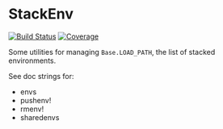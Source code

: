 # StackEnv

[![Build Status](https://github.com/jlapeyre/StackEnv.jl/actions/workflows/CI.yml/badge.svg?branch=main)](https://github.com/jlapeyre/StackEnv.jl/actions/workflows/CI.yml?query=branch%3Amain)
[![Coverage](https://codecov.io/gh/jlapeyre/StackEnv.jl/branch/main/graph/badge.svg)](https://codecov.io/gh/jlapeyre/StackEnv.jl)


Some utilities for managing `Base.LOAD_PATH`, the list of stacked environments.

See doc strings for:

* envs
* pushenv!
* rmenv!
* sharedenvs
